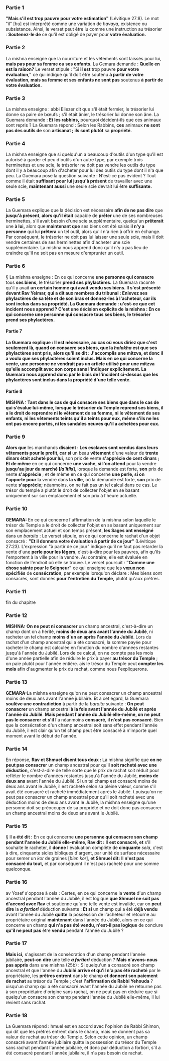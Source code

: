 ### Partie 1
<b>"Mais s'il est trop pauvre pour votre estimation"</b> (Lévitique 27:8). Le mot "il" [<i>hu</i>] est interprété comme une variation de <i>havaya</i>, existence ou subsistance. Ainsi, le verset peut être lu comme une instruction au trésorier : <b>Soutenez-le de</b> ce qu'il est obligé de payer pour <b>votre évaluation.</b>

### Partie 2
La mishna enseigne que la nourriture et les vêtements sont laissés pour lui, <b>mais pas pour sa femme ou ses enfants.</b> La Gemara demande : <b>Quelle en est la raison?</b> Le verset stipule : "Si <b>il est</b> trop pauvre <b>pour votre évaluation,"</b> ce qui indique qu'il</b> doit être soutenu <b>à partir de votre évaluation, mais sa femme et ses enfants ne sont pas</b> soutenus <b>à partir de votre évaluation.</b>

### Partie 3
La mishna enseigne : abbi Eliezer dit</b> que s'il était fermier, le trésorier lui donne sa paire de bœufs ; s'il était ânier, le trésorier lui donne son âne. La Guemara demande : <b>Et les rabbins,</b> pourquoi décident-ils que ces animaux sont repris ? La Guemara répond : Selon les Rabbins, <b>ces</b> animaux <b>ne sont pas des outils de</b> son <b>artisanat ; ils sont plutôt</b> sa <b>propriété.</b>

### Partie 4
La mishna enseigne que si quelqu'un a beaucoup d'outils d'un type qu'il est autorisé à garder et peu d'outils d'un autre type, par exemple trois herminettes et une scie, le trésorier ne doit pas vendre les outils du type dont il y a beaucoup afin d'acheter pour lui des outils du type dont il n'a que peu. La Guemara pose la question suivante : N'est-ce pas évident ? Tout comme</b> il était <b>suffisant pour lui jusqu'à présent</b> de travailler avec une seule scie, <b>maintenant aussi</b> une seule scie devrait lui être <b>suffisante.</b>

### Partie 5
La Guemara explique que la décision est nécessaire <b>afin de ne pas dire</b> que <b>jusqu'à présent, alors qu'il était</b> capable de <b>prêter</b> une de ses nombreuses herminettes, s'il avait besoin d'une scie supplémentaire, quelqu'un <b>prêterait</b> une <b>à lui,</b> alors que <b>maintenant que</b> ses biens ont été saisis <b>il n'y a personne</b> qui lui <b>prêtera</b> un tel outil, </b> alors qu'il n'a rien à offrir en échange. Par conséquent, le trésorier ne doit pas lui laisser une seule scie, mais il doit vendre certaines de ses herminettes afin d'acheter une scie supplémentaire. La mishna nous apprend donc qu'il n'y a pas lieu de craindre qu'il ne soit pas en mesure d'emprunter un outil.

### Partie 6
§ La mishna enseigne : En ce qui concerne <b>une personne qui consacre</b> tous <b>ses biens,</b> le trésorier <b>prend ses phylactères.</b> La Guemara raconte qu'il y avait <b>un certain homme qui avait vendu ses biens. Il s'est présenté devant Rav Yeimar, qui a dit aux membres du tribunal : <b>Enlevez ses phylactères</b> de sa tête et de son bras et donnez-les à l'acheteur, car ils sont inclus dans sa propriété. La Guemara demande : u'est-ce que cet incident nous apprend ? C'est une décision explicite de la <b>mishna :</b> En ce qui concerne <b>une personne qui consacre</b> tous <b>ses biens,</b> le trésorier <b>prend ses phylactères.</b>

#### Partie 7
La Guemara explique : Il est nécessaire, <b>au cas où vous diriez</b> que c'est seulement <b>là,</b> quand on consacre ses biens, que la <i>halakha</i> <b>est</b> que ses phylactères sont pris, <b>alors qu'il se dit</b> : <b>J'accomplis une mitzva,</b> et donc il a voulu que ses phylactères soient inclus. <b>Mais en ce qui concerne la vente, une personne</b> ne <b>vendrait pas</b> un article utilisé pour <b>une mitzva qu'elle</b> accomplit avec <b>son corps</b> sans l'indiquer explicitement. La Guemara nous <b>apprend donc</b> par le biais de l'incident ci-dessus que les phylactères sont inclus dans la propriété d'une telle vente.

#### Partie 8
<strong>MISHNA :</strong> <b>Tant</b> dans le cas de <b>qui consacre ses biens</b> que dans le cas de <b>qui s'évalue lui-même,</b> lorsque le trésorier du Temple reprend ses biens, il <b>a</b> le droit de reprendre <b>ni le vêtement de sa femme, ni le vêtement de ses enfants, ni les vêtements teints</b> qu'il a teints pour eux, même s'ils ne les ont pas encore portés, ni les sandales neuves qu'il a achetées pour eux.</b>

### Partie 9
<b>Alors que</b> les marchands <b>disaient : Les esclaves sont vendus dans leurs vêtements pour le profit, car si</b> un beau <b>vêtement</b> d'une valeur de <b>trente dinars était acheté pour lui,</b> son prix de vente <b>s'apprécie de cent dinars ; Et de même</b> en ce qui concerne <b>une vache, si l'on attend</b> pour la vendre <b>jusqu'au jour du marché [<i>la'itlis</i>]</b>, lorsque la demande est forte, <b>son</b> prix de vente <b>s'apprécie</b> ; et de même</b> en ce qui concerne <b>une perle, si on l'apporte pour</b> la vendre dans <b>la ville,</b> où la demande est forte, <b>son</b> prix de vente <b>s'apprécie;</b> néanmoins, on ne fait pas un tel calcul dans ce cas. Le trésor du temple a plutôt le droit de collecter l'objet en se basant uniquement sur son emplacement et son prix à l'heure actuelle.

### Partie 10
<strong>GEMARA:</strong> En ce qui concerne l'affirmation de la mishna selon laquelle le trésor du Temple a le droit de collecter l'objet en se basant uniquement sur son emplacement actuel et son temps présent, <b>les Sages ont enseigné</b> dans un <i>baraita</i> : Le verset stipule, en ce qui concerne le rachat d'un objet consacré : <b>"Et il donnera votre évaluation à partir de ce jour"</b> (Lévitique 27:23). L'expression "à partir de ce jour" indique qu'il ne faut pas retarder</b> la vente d'une <b>perle pour les légers</b>, c'est-à-dire pour les pauvres, afin qu'ils l'emportent à la ville pour la vendre. Au contraire, elle est évaluée en fonction de l'endroit où elle se trouve. Le verset poursuit : <b>"Comme une chose sainte pour le Seigneur"</b> ce qui enseigne que les <b>vœux non spécifiés</b> de <b>consécration</b>, par exemple lorsqu'on déclare : Mes biens sont consacrés, sont donnés <b>pour l'entretien du Temple,</b> plutôt qu'aux prêtres.

### Partie 11
fin du chapitre

### Partie 12
<strong>MISHNA:</strong> <b>On ne peut ni consacrer</b> un champ ancestral, c'est-à-dire un champ dont on a hérité, <b>moins de deux ans avant l'année du Jubilé</b>, ni racheter</b> un tel champ <b>moins d'un an après l'année du Jubilé</b>. Lors du rachat d'un champ ancestral qui a été consacré, la somme payée pour racheter le champ est calculée en fonction du nombre d'années restantes jusqu'à l'année du Jubilé. Lors de ce calcul, on ne compte pas les mois</b> d'une année partielle afin de réduire le prix à payer <b>au trésor du Temple</b> ; on paie plutôt pour l'année entière. ais le trésor du Temple peut <b>compter les mois</b> afin d'augmenter le prix du rachat, comme nous l'expliquerons.

### Partie 13
<strong>GEMARA:</strong>La mishna enseigne qu'on ne peut consacrer un champ ancestral moins de deux ans avant l'année jubilaire. <b>Et</b> à cet égard, la Guemara <b>soulève une contradiction</b> à partir de la <i>baraita</i> suivante : <b>On peut consacrer</b> un champ ancestral <b>à la fois avant l'année du Jubilé</b> <b>et après l'année du Jubilé</b>. <b>Mais pendant l'année du Jubilé elle-même, on ne peut pas le consacrer</b> <b>et s'il</b> l'a néanmoins <b>consacré</b>, <b>il n'est pas consacré.</b> Bien que la consécration d'un champ ancestral soit sans effet pendant l'année du Jubilé, il est clair qu'un tel champ peut être consacré à n'importe quel moment avant le début de l'année.

### Partie 14
En réponse, <b>Rav et Shmuel disent tous deux :</b> La mishna signifie que <b>on ne peut pas consacrer</b> un champ ancestral pour qu'il <b>soit racheté avec une déduction,</b> c'est-à-dire de telle sorte que le prix de rachat soit réduit pour refléter le nombre d'années restantes jusqu'à l'année du Jubilé, <b>moins de deux ans</b> avant l'année du Jubilé. Si un tel champ est consacré moins de deux ans avant le Jubilé, il est racheté selon sa pleine valeur, comme s'il avait été consacré et racheté immédiatement après le Jubilé. t puisqu'on ne peut pas consacrer</b> un champ ancestral pour qu'il soit racheté avec une déduction moins de deux ans</b> avant le Jubilé, la mishna enseigne qu'une personne doit se préoccuper de sa propriété et ne doit donc pas consacrer</b> un champ ancestral moins de deux ans</b> avant le Jubilé.

### Partie 15
§ Il <b>a été dit :</b> En ce qui concerne <b>une personne qui consacre son champ pendant l'année du Jubilé elle-même, Rav dit :</b> Il <b>est consacré, et</b> s'il souhaite le racheter, il <b>donne</b> l'évaluation complète de <b>cinquante</b> <i>sela</i>, c'est à dire, cinquante sicles bibliques d'argent, par unité de surface nécessaire pour semer un <i>kor</i> de graines [<i>bien kor</i>], <b>et Shmuel dit:</b> Il <b>n'est pas consacré du tout,</b> et par conséquent il n'est pas racheté pour une somme quelconque.

### Partie 16
av Yosef s'oppose à cela : Certes, en ce qui concerne</b> la <b>vente</b> d'un champ ancestral pendant l'année du Jubilé, il est logique <b>que Shmuel ne soit pas d'accord avec Rav</b> et soutienne qu'une telle vente est invalide, car on <b>peut dire</b> la <b><i>a fortiori</i></b> déduction suivante : <b>Et si</b> un champ qui a été <b>déjà vendu</b> avant l'année du Jubilé <b>quitte</b> la possession de l'acheteur et retourne au propriétaire original <b>maintenant</b> dans l'année du Jubilé, alors en ce qui concerne un champ <b>qui n'a pas été vendu, n'est-il pas logique</b> de conclure <b>qu'il ne peut pas</b> être <b>vendu</b> pendant l'année du Jubilé ?

### Partie 17
<b>Mais ici,</b> s'agissant de la consécration d'un champ pendant l'année jubilaire, <b>peut-on</b> <b>dire</b> une telle <b><i>a fortiori</i></b> déduction ? <b>Mais n'avons-nous pas appris</b> dans une mishna (25b) : Si quelqu'un a consacré son champ ancestral et que l'année du <b>Jubilé</b> <b>arrive et qu'il n'a pas été racheté</b> par le propriétaire, les <b>prêtres entrent</b> dans le champ <b>et donnent son</b> <b>paiement de rachat</b> au trésor du Temple ; c'est <b>l'affirmation de Rabbi Yehouda</b> ?uisqu'un champ qui a été consacré avant l'année du Jubilé ne retourne pas à son propriétaire d'origine sans rachat, on ne peut pas en déduire que si quelqu'un consacre son champ pendant l'année du Jubilé elle-même, il lui revient sans rachat.

### Partie 18
La Guemara répond : hmuel est en accord avec l'opinion de Rabbi Shimon, qui dit que les prêtres entrent dans le champ, mais ne donnent pas sa valeur de rachat au trésor du Temple. Selon cette opinion, un champ consacré avant l'année jubilaire quitte la possession du trésor du Temple sans rachat pendant l'année jubilaire, et donc par déduction a fortiori, s'il a été consacré pendant l'année jubilaire, il n'a pas besoin de rachat.